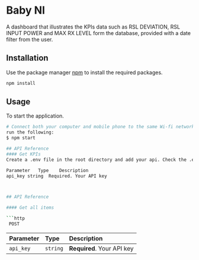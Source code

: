 
# Baby NI

A dashboard that illustrates the KPIs data such as RSL DEVIATION, RSL INPUT POWER and MAX RX LEVEL form the database, provided with a date filter from the user.

## Installation
Use the package manager [npm](https://www.npmjs.com/) to install the required packages.
```bash
npm install
```
## Usage
To start the application.
```bash
# Connect both your computer and mobile phone to the same Wi-fi network
run the following:
$ npm start

## API Reference
#### Get KPIs
Create a .env file in the root directory and add your api. Check the .env.example to get the variable name.

Parameter	Type	Description
api_key	string	Required. Your API key



## API Reference

#### Get all items

```http
 POST
```

| Parameter | Type     | Description                |
| :-------- | :------- | :------------------------- |
| `api_key` | `string` | **Required**. Your API key |


